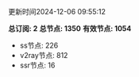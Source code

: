 更新时间2024-12-06 09:55:12

**总订阅: 2**
**总节点: 1350**
**有效节点: 1054**
- ss节点: 226
- v2ray节点: 812
- ssr节点: 16
